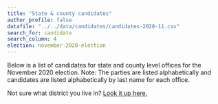 ```yaml
---
title: "State & county candidates"
author_profile: false
datafile: "../../data/candidates/candidates-2020-11.csv"
search_for: candidate
search_column: 4
election: november-2020-election
---
```


Below is a list of candidates for state and county level offices for the November 2020 election. Note: The parties are listed alphabetically and candidates are listed alphabetically by last name for each office.

Not sure what district you live in? [Look it up here.](https://www1.maine.gov/portal/government/edemocracy/voter_lookup.php)
